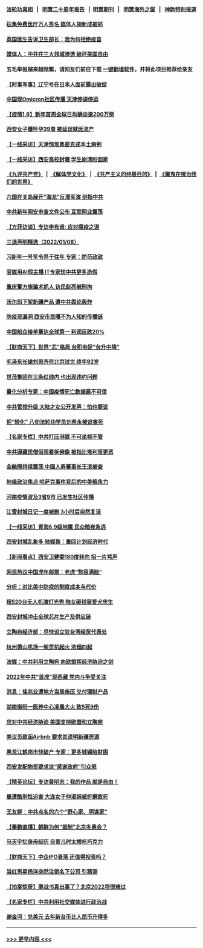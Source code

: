 #### [法轮功真相](https://github.com/gfw-breaker/truth/blob/master/README.md?t=0) &nbsp;&nbsp;|&nbsp;&nbsp; [明慧二十周年报告](https://github.com/gfw-breaker/mh-reports/blob/master/README.md?t=0) &nbsp;&nbsp;|&nbsp;&nbsp;[明慧期刊](https://github.com/gfw-breaker/mh-qikan) &nbsp;&nbsp;|&nbsp;&nbsp; [明慧海外之窗](https://github.com/gfw-breaker/mh-news/blob/master/README.md?t=0) &nbsp;&nbsp;|&nbsp;&nbsp; [神韵特别报道](https://github.com/gfw-breaker/mh-news/blob/master/shenyun.md?t=0)
#### [征集免费医疗万人签名 媒体人胡新成被抓](../pages/nsc413/n13492687.md?t=01100550) 
#### [英国医生告诉卫生部长：我为何拒绝疫苗](../pages/nsc413/n13492751.md?t=01100550) 
#### [媒体人：中共在三大领域渗透 破坏美国自由](../pages/nsc413/n13489614.md?t=01100550) 
#### 五毛举报越来越频繁，请网友们前往下载 [一键翻墙软件](https://github.com/gfw-breaker/ssr-accounts)，并将此项目推荐给亲友
#### [【时事军事】辽宁号在日本人面前露出破绽](../pages/nsc413/n13491856.md?t=01100550) 
#### [中国现Omicron社区传播 天津停课停运](../pages/nsc413/n13492307.md?t=01100550) 
#### [【疫情1.9】新年首周全球日均确诊逾200万例](../pages/nsc413/n13492025.md?t=01100550) 
#### [西安女子爆怀孕39周 被延误就医流产](../pages/nsc413/n13491785.md?t=01100550) 
#### [【一线采访】天津惊现奥密克戎本土病例](../pages/nsc413/n13491593.md?t=01100550) 
#### [【一线采访】西安高校封寝 学生崩溃盼回家](../pages/nsc413/n13491849.md?t=01100550) 
#### [《九评共产党》](https://github.com/begood0513/9ping.md/blob/master/README.md) &nbsp;|&nbsp; [《解体党文化》](../../../../jtdwh.md/blob/master/README.md)  &nbsp;|&nbsp; [《共产主义的终极目的》](../../../../gczydzjmd.md/blob/master/README.md) &nbsp;|&nbsp; [《魔鬼在统治我们的世界》](../../../../mgztzwmdsj.md/blob/master/README.md) 
#### [六国在关岛展开“海龙”反潜军演 剑指中共](../pages/nsc413/n13491098.md?t=01100550) 
#### [中共新年网安审查文件公布 互联网业震荡](../pages/nsc413/n13491732.md?t=01100550) 
#### [【方菲访谈】专访李有甫: 应对瘟疫之道](../pages/nsc413/n13491368.md?t=01100550) 
#### [三退声明精选（2022/01/08）](../pages/nsc413/n13491637.md?t=01100550) 
#### [习新年一号军令异于往年 专家：防范政敌](../pages/nsc413/n13491561.md?t=01100550) 
#### [官媒用AI假主播 IT专家忧中共更多造假](../pages/nsc413/n13491484.md?t=01100550) 
#### [重庆警方施骗术抓人 访民赵亮被刑拘](../pages/nsc413/n13490564.md?t=01100550) 
#### [沃尔玛下架新疆产品 遭中共舆论轰炸](../pages/nsc413/n13490898.md?t=01100550) 
#### [防疫现漏洞 西安市民曝不为人知的传播链](../pages/nsc413/n13491198.md?t=01100550) 
#### [中国船企接单量达全球第一 利润反跌20%](../pages/nsc413/n13490478.md?t=01100550) 
#### [【财商天下】世界“芯”格局 台积电促“台升中降”](../pages/nsc413/n13491336.md?t=01100550) 
#### [毛泽东长媳刘思齐在北京过世 终年92岁](../pages/nsc413/n13491114.md?t=01100550) 
#### [世茂集团在三条红线内 也出现违约问题](../pages/nsc413/n13490985.md?t=01100550) 
#### [量化分析专家：中国疫情死亡数据最不可信](../pages/nsc413/n13489286.md?t=01100550) 
#### [中共管控升级 大陆才女公开发声：怕也要说](../pages/nsc413/n13490775.md?t=01100550) 
#### [拒“转化” 八旬法轮功学员刘希永被迫害死](../pages/nsc413/n13488696.md?t=01100550) 
#### [【名家专栏】中共打压港媒 不可坐视不管](../pages/nsc413/n13490471.md?t=01100550) 
#### [中共逼藏民僧侣观看拆佛像 被指比塔利班更恶](../pages/nsc413/n13490309.md?t=01100550) 
#### [金融圈持续震荡 中国人寿董事长王滨被查](../pages/nsc413/n13490374.md?t=01100550) 
#### [地缘政治焦点 哈萨克事件背后的中美俄角力](../pages/nsc413/n13489542.md?t=01100550) 
#### [河南疫情波及3省9市 已发生社区传播](../pages/nsc413/n13490248.md?t=01100550) 
#### [江雪封城日记一度被删 3小时后突然复活](../pages/nsc413/n13490231.md?t=01100550) 
#### [【一线采访】青海6.9级地震 民众暗夜急逃](../pages/nsc413/n13490134.md?t=01100550) 
#### [西安封城乱象多 陆媒轰：重回计划经济时代](../pages/nsc413/n13490014.md?t=01100550) 
#### [【新闻看点】西安卫健委180度转向 招一片骂声](../pages/nsc413/n13489301.md?t=01100550) 
#### [网民热议中国虎年邮票：老虎“愁容满脸”](../pages/nsc413/n13490121.md?t=01100550) 
#### [分析：对比美中防疫的制度成本与代价](../pages/nsc413/n13490074.md?t=01100550) 
#### [租520台无人机演灯光秀 陆女砸钱替爱犬庆生](../pages/nsc413/n13490016.md?t=01100550) 
#### [西安封城冲击全球芯片生产及供应链](../pages/nsc413/n13489693.md?t=01100550) 
#### [立陶宛经济部：尽快设立驻台湾经贸代表处](../pages/nsc413/n13489976.md?t=01100550) 
#### [杭州萧山机场一架货机起火 浓烟四起](../pages/nsc413/n13489930.md?t=01100550) 
#### [法媒：中共利用立陶宛 向欧盟挥经济胁迫之剑](../pages/nsc413/n13489685.md?t=01100550) 
#### [2022年中共“首虎”现西藏 党内斗争受关注](../pages/nsc413/n13489866.md?t=01100550) 
#### [消息：佳兆业遭地方当局施压 兑付理财产品](../pages/nsc413/n13489529.md?t=01100550) 
#### [湖南衡阳一医养中心凌晨大火 致5死9伤](../pages/nsc413/n13489695.md?t=01100550) 
#### [应对中共经济胁迫 美国支持欧盟和立陶宛](../pages/nsc413/n13489510.md?t=01100550) 
#### [美议员致函Airbnb 要求其说明新疆房源](../pages/nsc413/n13489654.md?t=01100550) 
#### [黑龙江鹤岗市快破产 专家：更多城镇陷财困](../pages/nsc413/n13489436.md?t=01100550) 
#### [西安发配物资要求说“感谢政府”引众怒](../pages/nsc413/n13489631.md?t=01100550) 
#### [【精英论坛】专访黄明志：我的作品 就是自由！](../pages/nsc413/n13489403.md?t=01100550) 
#### [屡遭酷刑性迫害 大连女子仲淑娟被折磨致死](../pages/nsc413/n13485930.md?t=01100550) 
#### [王友群：中共点名的六个“野心家、阴谋家”](../pages/nsc413/n13489448.md?t=01100550) 
#### [【秦鹏直播】朝鲜为何“抵制”北京冬奥会？](../pages/nsc413/n13489421.md?t=01100550) 
#### [马天宇忆丧母经历 自责儿时太想吃巧克力](../pages/nsc413/n13489144.md?t=01100550) 
#### [【财商天下】中企IPO衰落 还值得投资吗？](../pages/nsc413/n13489109.md?t=01100550) 
#### [当红男星杨洋突然注销名下公司 引猜测](../pages/nsc413/n13489324.md?t=01100550) 
#### [【拍案惊奇】栗战书真出事了？北京2022将很难过](../pages/nsc413/n13488862.md?t=01100550) 
#### [【名家专栏】中共利用社交媒体进行政治战](../pages/nsc413/n13488559.md?t=01100550) 
#### [谢金河：兑美元 去年新台币比人民币升得多](../pages/nsc413/n13489081.md?t=01100550) 

----
#### [ >>> 更早内容 <<< ](../indexes/nsc413-earlier.md)
